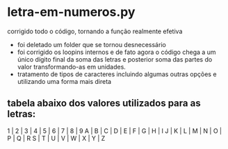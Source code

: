 # letra-em-numeros.py

corrigido todo o código, tornando a função realmente efetiva

- foi deletado um folder que se tornou desnecessário
- foi corrigido os loopins internos e de fato agora o código chega a um único dígito final da soma das letras e posterior soma das partes do valor transformando-as em unidades.
- tratamento de tipos de caracteres incluindo algumas outras opções e utilizando uma forma mais direta

## tabela abaixo dos valores utilizados para as letras:


1 | 2 | 3 | 4 | 5 | 6 | 7 | 8 | 9
A | B | C | D | E | F | G | H | I
J | K | L | M | N | O | P | Q | R
S | T | U | V | W | X | Y | Z



